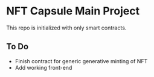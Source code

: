 # NFT Capsule Main Project

This repo is initialized with only smart contracts.

## To Do
* Finish contract for generic generative minting of NFT
* Add working front-end
